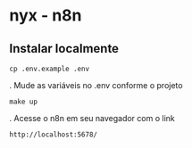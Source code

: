 # nyx - n8n

## Instalar localmente

```
cp .env.example .env
```

. Mude as variáveis no .env conforme o projeto

```
make up
```

. Acesse o n8n em seu navegador com o link

```
http://localhost:5678/
```
